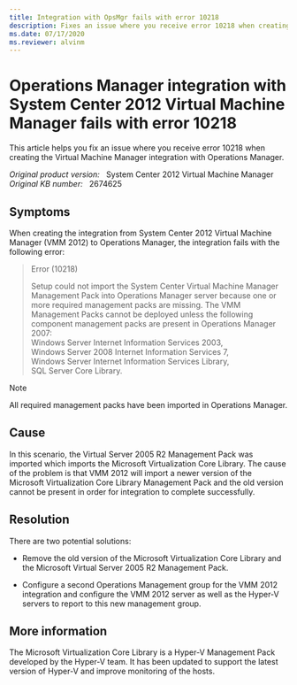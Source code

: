```yaml
---
title: Integration with OpsMgr fails with error 10218
description: Fixes an issue where you receive error 10218 when creating the Virtual Machine Manager integration with Operations Manager
ms.date: 07/17/2020
ms.reviewer: alvinm
---
```

# Operations Manager integration with System Center 2012 Virtual Machine Manager fails with error 10218

This article helps you fix an issue where you receive error 10218 when creating the Virtual Machine Manager integration with Operations Manager.

_Original product version:_ &nbsp; System Center 2012 Virtual Machine Manager  
_Original KB number:_ &nbsp; 2674625

## Symptoms

When creating the integration from System Center 2012 Virtual Machine Manager (VMM 2012) to Operations Manager, the integration fails with the following error:

> Error (10218)
>
> Setup could not import the System Center Virtual Machine Manager Management Pack into Operations Manager server because one or more required management packs are missing. The VMM Management Packs cannot be deployed unless the following component management packs are present in Operations Manager 2007:  
> Windows Server Internet Information Services 2003,  
> Windows Server 2008 Internet Information Services 7,  
> Windows Server Internet Information Services Library,  
> SQL Server Core Library.

> [!NOTE]
> All required management packs have been imported in Operations Manager.

## Cause

In this scenario, the Virtual Server 2005 R2 Management Pack was imported which imports the Microsoft Virtualization Core Library. The cause of the problem is that VMM 2012 will import a newer version of the Microsoft Virtualization Core Library Management Pack and the old version cannot be present in order for integration to complete successfully.

## Resolution

There are two potential solutions:

- Remove the old version of the Microsoft Virtualization Core Library and the Microsoft Virtual Server 2005 R2 Management Pack.

- Configure a second Operations Management group for the VMM 2012 integration and configure the VMM 2012 server as well as the Hyper-V servers to report to this new management group.  

## More information

The Microsoft Virtualization Core Library is a Hyper-V Management Pack developed by the Hyper-V team. It has been updated to support the latest version of Hyper-V and improve monitoring of the hosts.
